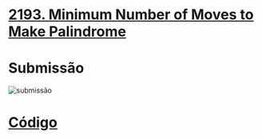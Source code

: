 # [2193. Minimum Number of Moves to Make Palindrome](https://leetcode.com/problems/minimum-number-of-moves-to-make-palindrome/description)



# Submissão

![submissão](/assets/2193_submit.jpeg)

# [Código](./2193_Minimum_Number_of_Moves_to_Make_Palindrome.cpp)